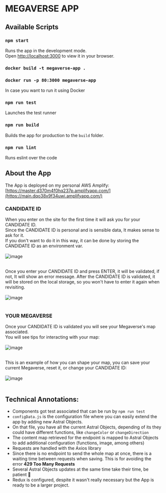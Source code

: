 # MEGAVERSE APP

## Available Scripts

### `npm start`

Runs the app in the development mode.\
Open [http://localhost:3000](http://localhost:3000) to view it in your browser.

### ` docker build -t megaverse-app . `
### ` docker run -p 80:3000 megaverse-app `

In case you want to run it using Docker

### `npm run test`

Launches the test runner 

### `npm run build`

Builds the app for production to the `build` folder.

### `npm run lint`

Runs eslint over the code


## About the App
The App is deployed on my personal AWS Amplify:\
[https://master.d370m4f0hq237p.amplifyapp.com/](https://main.dqo38x9f34uwi.amplifyapp.com/)

### CANDIDATE ID
When you enter on the site for the first time it will ask you for your CANDIDATE ID.\
Since the CANDIDATE ID is personal and is sensible data, It makes sense to ask for it.\
If you don't want to do it in this way, it can be done by storing the CANDIDATE ID as an environment var.
\
\
![image](https://github.com/nicolas-logo/megaverse-app/assets/26005281/c31e3769-6b80-43d9-92af-a09b9b9fa56f)
<br />
<br />

Once you enter your CANDIDATE ID and press ENTER, it will be validated, if not, It will show an error message.
After the CANDIDATE ID is validated, it will be stored on the local storage, so you won't have to enter it again when revisiting.
\
\
![image](https://github.com/nicolas-logo/megaverse-app/assets/26005281/b916c35d-3e01-4883-b639-becea700bd23)
<br />
<br />

### YOUR MEGAVERSE
Once your CANDIDATE ID is validated you will see your Megaverse's map associated.\
You will see tips for interacting with your map:
\
\
![image](https://github.com/nicolas-logo/megaverse-app/assets/26005281/7f365391-a910-45a6-88c4-468f789e84c5)
<br />
<br />

This is an example of how you can shape your map, you can save your current Megaverse, reset it, or change your CANDIDATE ID:
\
\
![image](https://github.com/nicolas-logo/megaverse-app/assets/26005281/4947c984-115e-4f60-bf4f-8bf32811eb63)
<br />
<br />

## Technical Annotations:
- Components got test associated that can be run by ```npm run test```
- ```configData.js``` is the configuration file where you can easily extend the app by adding new Astral Objects.
- On that file, you have all the current Astral Objects, depending of its they could have different functions, like ```changeColor``` or ```changeDirection```
- The content map retrieved for the endpoint is mapped to Astral Objects to add additional configuration (functions, image, among others)
- Requests are handled with the Axios library
- Since there is no endpoint to send the whole map at once, there is a waiting time between requests when saving. This is for avoiding the error **429 Too Many Requests**
- Several Astral Objects updates at the same time take their time, be patient :pray:
- Redux is configured, despite it wasn't really necessary but the App is ready to be a larger project.
